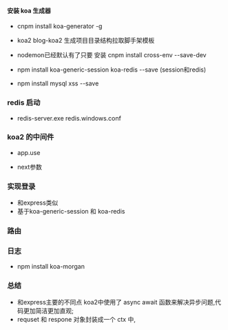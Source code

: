 #### 安装 koa 生成器
* cnpm install koa-generator -g
* koa2 blog-koa2      生成项目目录结构拉取脚手架模板
* nodemon已经默认有了只要 安装 cnpm install cross-env --save-dev  

* npm install koa-generic-session koa-redis --save  (session和redis)
* npm install mysql xss --save

### redis 启动
* redis-server.exe redis.windows.conf

### koa2 的中间件
* app.use

* next参数

### 实现登录
* 和express类似
* 基于koa-generic-session 和 koa-redis


### 路由

### 日志
* npm install koa-morgan

### 总结
* 和express主要的不同点 koa2中使用了 async  await 函数来解决异步问题,代码更加简洁更加直观;
* requset 和 respone 对象封装成一个 ctx 中,